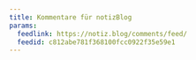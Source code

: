 ```yaml
---
title: Kommentare für notizBlog
params:
  feedlink: https://notiz.blog/comments/feed/
  feedid: c812abe781f368100fcc0922f35e59e1
---
```

